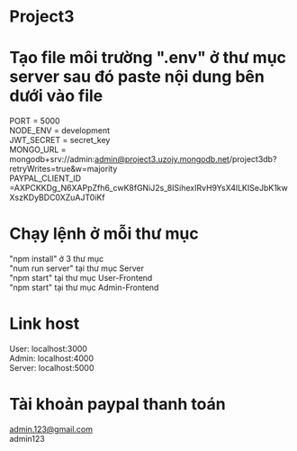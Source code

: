 # Project3
# Tạo file môi trường ".env" ở thư mục server sau đó paste nội dung bên dưới vào file
PORT = 5000\
NODE_ENV = development\
JWT_SECRET = secret_key\
MONGO_URL = mongodb+srv://admin:admin@project3.uzojy.mongodb.net/project3db?retryWrites=true&w=majority\
PAYPAL_CLIENT_ID =AXPCKKDg_N6XAPpZfh6_cwK8fGNiJ2s_8ISihexIRvH9YsX4lLKISeJbK1kwXszKDyBDC0XZuAJT0iKf

# Chạy lệnh ở mỗi thư mục
"npm install" ở 3 thư mục\
"num run server" tại thư mục Server\
"npm start" tại thư mục User-Frontend\
"npm start" tại thư mục Admin-Frontend

# Link host
User: localhost:3000\
Admin: localhost:4000\
Server: localhost:5000

# Tài khoản paypal thanh toán
admin.123@gmail.com\
admin123
